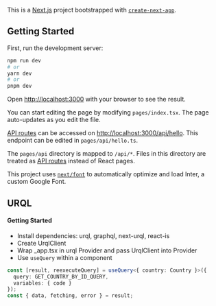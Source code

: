 This is a [Next.js](https://nextjs.org/) project bootstrapped with [`create-next-app`](https://github.com/vercel/next.js/tree/canary/packages/create-next-app).

## Getting Started

First, run the development server:

```bash
npm run dev
# or
yarn dev
# or
pnpm dev
```

Open [http://localhost:3000](http://localhost:3000) with your browser to see the result.

You can start editing the page by modifying `pages/index.tsx`. The page auto-updates as you edit the file.

[API routes](https://nextjs.org/docs/api-routes/introduction) can be accessed on [http://localhost:3000/api/hello](http://localhost:3000/api/hello). This endpoint can be edited in `pages/api/hello.ts`.

The `pages/api` directory is mapped to `/api/*`. Files in this directory are treated as [API routes](https://nextjs.org/docs/api-routes/introduction) instead of React pages.

This project uses [`next/font`](https://nextjs.org/docs/basic-features/font-optimization) to automatically optimize and load Inter, a custom Google Font.

## URQL

#### Getting Started
- Install dependencies: urql, graphql, next-urql, react-is
- Create UrqlClient
- Wrap _app.tsx in urql Provider and pass UrqlClient into Provider
- Use `useQuery` within a component
```typescript
const [result, reexecuteQuery] = useQuery<{ country: Country }>({
  query: GET_COUNTRY_BY_ID_QUERY,
  variables: { code }
});
const { data, fetching, error } = result;
```